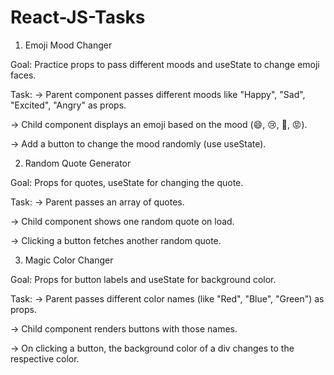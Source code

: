 # React-JS-Tasks

1. Emoji Mood Changer

Goal: Practice props to pass different moods and useState to change emoji faces.

Task: 
-> Parent component passes different moods like "Happy", "Sad", "Excited", "Angry" as props.

-> Child component displays an emoji based on the mood (😄, 😢, 🤩, 😡).

-> Add a button to change the mood randomly (use useState).



2. Random Quote Generator

Goal: Props for quotes, useState for changing the quote.

Task:
-> Parent passes an array of quotes.

-> Child component shows one random quote on load.

-> Clicking a button fetches another random quote.



3. Magic Color Changer

Goal: Props for button labels and useState for background color.

Task:
-> Parent passes different color names (like "Red", "Blue", "Green") as props.

-> Child component renders buttons with those names.

-> On clicking a button, the background color of a div changes to the respective color.



